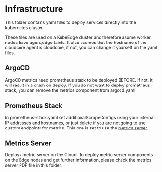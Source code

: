 # Infrastructure

This folder contains yaml files to deploy services directly into the kubernetes cluster.

These files are used on a KubeEdge cluster and therefore asume worker nodes have agent,edge taints. It also asumes that the hostname of the cloudcore agent is cloudcore, if not, you can change it yourself on the yaml files.

## ArgoCD

ArgoCD metrics need prometheus stack to be deployed BEFORE. If not, it will result in a crash on deploy. If you do not want to deploy prometheus stack, you can remove the metrics component from argocd.yaml

## Prometheus Stack

In prometheus-stack.yaml set additionalScrapeConfigs using your internal IP addresses and hostnames, or just delete if you are not going to use custom endpoints for metrics. This one is set to use the [metrics server](https://github.com/kubernetes-sigs/metrics-server).

## Metrics Server

Deploys metric server on the Cloud. To deploy metric server components on the Edge nodes and get further information, please check the metrics server PDF file in this folder.
